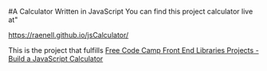 #A Calculator Written in JavaScript
 You can find this project calculator live at"

 https://raenell.github.io/jsCalculator/

 This is the project that fulfills [Free Code Camp Front End Libraries Projects - Build a JavaScript Calculator](https://www.freecodecamp.org/learn/front-end-libraries/front-end-libraries-projects/build-a-javascript-calculator)
